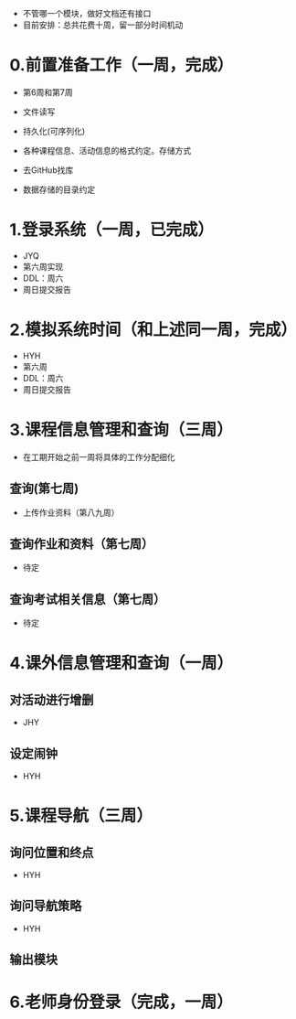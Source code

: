 - 不管哪一个模块，做好文档还有接口
- 目前安排：总共花费十周，留一部分时间机动

# 0.前置准备工作（一周，完成）

- 第6周和第7周

- 文件读写
- 持久化(可序列化)
- 各种课程信息、活动信息的格式约定。存储方式
- 去GitHub找库
- 数据存储的目录约定

# 1.登录系统（一周，已完成）

- JYQ
- 第六周实现
- DDL：周六
- 周日提交报告

# 2.模拟系统时间（和上述同一周，完成）

- HYH
- 第六周
- DDL：周六
- 周日提交报告

# 3.课程信息管理和查询（三周）

- 在工期开始之前一周将具体的工作分配细化

## 查询(第七周)

- 上传作业资料（第八九周）

## 查询作业和资料（第七周）

- 待定

## 查询考试相关信息（第七周）

- 待定





# 4.课外信息管理和查询（一周）

## 对活动进行增删

- JHY

## 设定闹钟

- HYH

# 5.课程导航（三周）

## 询问位置和终点

- HYH

## 询问导航策略

- HYH

## 输出模块



# 6.老师身份登录（完成，一周）

